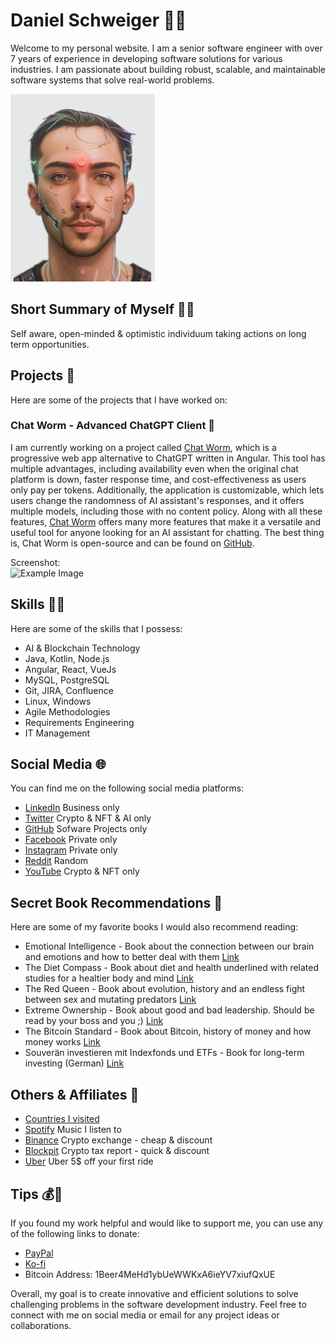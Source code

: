 # Daniel Schweiger 👨‍💻

Welcome to my personal website. I am a senior software engineer with over 7 years of experience in developing software solutions for various industries. I am passionate about building robust, scalable, and maintainable software systems that solve real-world problems. 

<img src="profil.jpg" alt="Example Image" height="300">

## Short Summary of Myself 🙇‍♂️
Self aware, open-minded & optimistic individuum taking actions on long term opportunities.

## Projects 🚀

Here are some of the projects that I have worked on:

### Chat Worm - Advanced ChatGPT Client 🐛

I am currently working on a project called [Chat Worm](https://www.chatworm.com), which is a progressive web app alternative to ChatGPT written in Angular. This tool has multiple advantages, including availability even when the original chat platform is down, faster response time, and cost-effectiveness as users only pay per tokens. Additionally, the application is customizable, which lets users change the randomness of AI assistant's responses, and it offers multiple models, including those with no content policy. Along with all these features, [Chat Worm](https://www.chatworm.com) offers many more features that make it a versatile and useful tool for anyone looking for an AI assistant for chatting. The best thing is, Chat Worm is open-source and can be found on [GitHub](https://www.github.com/UnknownEnergy/chatgpt-api).
  
Screenshot:  
<img src="https://chatworm.com/assets/demo_screenshot.png" alt="Example Image" height="400">

## Skills 👨‍🔬

Here are some of the skills that I possess:

- AI & Blockchain Technology
- Java, Kotlin, Node.js
- Angular, React, VueJs
- MySQL, PostgreSQL
- Git, JIRA, Confluence
- Linux, Windows
- Agile Methodologies
- Requirements Engineering
- IT Management

## Social Media 🌐

You can find me on the following social media platforms:

- [LinkedIn](https://www.linkedin.com/in/daniel-schweiger/) Business only
- [Twitter](https://twitter.com/MrCryptoDan) Crypto & NFT & AI only
- [GitHub](https://github.com/UnknownEnergy) Sofware Projects only
- [Facebook](https://www.facebook.com/daniel.schweiger.12) Private only
- [Instagram](https://www.instagram.com/crypto.daniel/) Private only
- [Reddit](https://www.reddit.com/user/Unknown_Energy) Random
- [YouTube](https://www.youtube.com/@danielschweiger) Crypto & NFT only

## Secret Book Recommendations 📖

Here are some of my favorite books I would also recommend reading:

- Emotional Intelligence - Book about the connection between our brain and emotions and how to better deal with them [Link](https://www.amazon.com/Emotional-Intelligence-Matter-More-Than/dp/055338371X)
- The Diet Compass - Book about diet and health underlined with related studies for a healtier body and mind [Link](https://www.amazon.com/Diet-Compass-Science-Based-Nutrition-Healthier/dp/1950354296)
- The Red Queen - Book about evolution, history and an endless fight between sex and mutating predators [Link](https://www.amazon.com/Matt-Ridley/dp/0060556579)
- Extreme Ownership - Book about good and bad leadership. Should be read by your boss and you ;) [Link](https://www.amazon.com/Extreme-Ownership-U-S-Navy-SEALs/dp/1250067057)
- The Bitcoin Standard - Book about Bitcoin, history of money and how money works [Link](https://www.amazon.com/Saifedean-Ammous/dp/1119473861)
- Souverän investieren mit Indexfonds und ETFs - Book for long-term investing (German) [Link](https://www.amazon.com/Souver%C3%A4n-investieren-Indexfonds-ETFs-Book/dp/3593508524)


## Others & Affiliates 🤝
- [Countries I visited](https://visitedplaces.com/view/?map=world&projection=geoOrthographic&theme=dark-green&water=1&graticule=0&names=1&duration=2000&placeduration=100&slider=0&autoplay=1&autozoom=none&autostep=1&home=AT&places=My%20Home~AT~1_0_0_-14.1_-47.6*Europe~FR_BE_BA_BG_HR_CZ_DE_GR_HU_IT_LV_LT_MC_NL_NO_PL_RO_SK_SI_ES_CH_TR_UA_GB_SE_DK~2.4_12.1_53.3_-12.1_-53.3)
- [Spotify](https://open.spotify.com/user/unknown_energy?si=4esOIVhKSpaYN260XJCjrQ) Music I listen to
- [Binance](https://www.binance.com/?ref=21762885) Crypto exchange - cheap & discount
- [Blockpit](https://blockpit.cello.so/QLfnWWB7LMZ) Crypto tax report - quick & discount
- [Uber](https://www.uber.com/invite/ys0k3d) Uber 5$ off your first ride

## Tips 💰💸

If you found my work helpful and would like to support me, you can use any of the following links to donate:
 
- [PayPal](https://paypal.me/danschweiger)
- [Ko-fi](https://ko-fi.com/schweiger)
- Bitcoin Address: 1Beer4MeHd1ybUeWWKxA6ieYV7xiufQxUE

Overall, my goal is to create innovative and efficient solutions to solve challenging problems in the software development industry. Feel free to connect with me on social media or email for any project ideas or collaborations.

